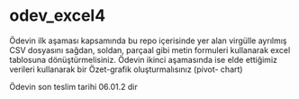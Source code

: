 # odev_excel4

Ödevin ilk aşaması kapsamında bu repo içerisinde yer alan virgülle ayrılmış CSV dosyasını sağdan, soldan, parçaal gibi metin formuleri kullanarak excel tablosuna dönüştürmelisiniz. 
Ödevin ikinci aşamasında ise elde ettiğimiz verileri kullanarak bir Özet-grafik oluşturmalısınız  (pivot- chart)

Ödevin son teslim tarihi 06.01.2 dir
